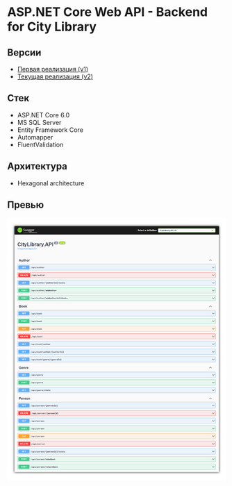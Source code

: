 # ASP.NET Core Web API - Backend for City Library

## Версии
- [Первая реализация (v1)](https://github.com/SHILY-PROJECT/CityLibraryApp/tree/feature/Task_3)
- [Текущая реализация (v2)](https://github.com/SHILY-PROJECT/CityLibraryApp)

## Стек
- ASP.NET Core 6.0
- MS SQL Server
- Entity Framework Core
- Automapper
- FluentValidation

## Архитектура
- Hexagonal architecture

## Превью
![Files](preview.png)
